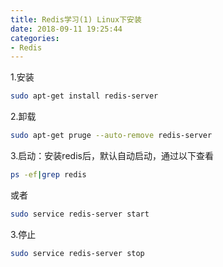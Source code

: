 ```yaml
---
title: Redis学习(1) Linux下安装
date: 2018-09-11 19:25:44
categories:
- Redis
---
```

1.安装
```Bash
sudo apt-get install redis-server
```
2.卸载
```Bash
sudo apt-get pruge --auto-remove redis-server
```
3.启动：安装redis后，默认自动启动，通过以下查看
```Bash
ps -ef|grep redis
```
或者
```Bash
sudo service redis-server start
```
3.停止
```Bash
sudo service redis-server stop
```
